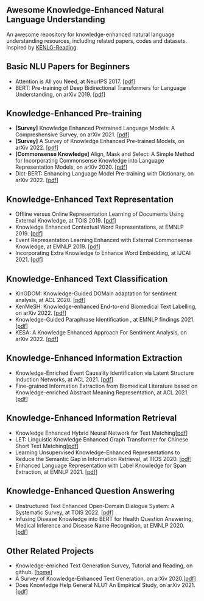 ## Awesome Knowledge-Enhanced Natural Language Understanding

An awesome repository for knowledge-enhanced natural language understanding resources, including related papers, codes and datasets. Inspired by [KENLG-Reading](https://github.com/wyu97/KENLG-Reading).



## Basic NLU Papers for Beginners

+ Attention is All you Need, at NeurIPS 2017. \[[pdf](https://proceedings.neurips.cc/paper/2017/file/3f5ee243547dee91fbd053c1c4a845aa-Paper.pdf)\]
+ BERT: Pre-training of Deep Bidirectional Transformers for Language Understanding, on arXiv 2019. \[[pdf](https://arxiv.org/pdf/1810.04805.pdf)\]


## Knowledge-Enhanced Pre-training

+ **[Survey]** Knowledge Enhanced Pretrained Language Models: A Compreshensive Survey, on arXiv 2021. \[[pdf](https://arxiv.org/pdf/2110.08455.pdf)\]
+ **[Survey]** A Survey of Knowledge Enhanced Pre-trained Models, on arXiv 2022. \[[pdf](https://arxiv.org/pdf/2110.00269.pdf)\]
+ **[Commonsense Knowledge]** Align, Mask and Select: A Simple Method for Incorporating Commonsense Knowledge into Language Representation Models, on arXiv 2020. \[[pdf](https://arxiv.org/pdf/1908.06725.pdf)\]
+ Dict-BERT: Enhancing Language Model Pre-training with Dictionary, on arXiv 2022. \[[pdf](https://arxiv.org/pdf/2110.06490.pdf)\]

## Knowledge-Enhanced Text Representation
- Offline versus Online Representation Learning of Documents Using External Knowledge, at TOIS 2019. \[[pdf](https://dl.acm.org/doi/abs/10.1145/3349527?casa_token=FQdaxs1gjN8AAAAA:YqIzQLc4hL-4mQZfevD6FV_FCF2JH2sCpKns49WpuqTRwPBHO_oqfhhESj5Kgb9LHGXjIu59yIalkg)\]
- Knowledge Enhanced Contextual Word Representations, at EMNLP 2019. \[[pdf](https://aclanthology.org/D19-1005.pdf)\]
- Event Representation Learning Enhanced with External Commonsense Knowledge, at EMNLP 2019. \[[pdf](https://aclanthology.org/D19-1495.pdf)\]
- Incorporating Extra Knowledge to Enhance Word Embedding, at IJCAI 2021. \[[pdf](https://www.ijcai.org/proceedings/2020/0686.pdf)\]

## Knowledge-Enhanced Text Classification
+ KinGDOM: Knowledge-Guided DOMain adaptation for sentiment analysis, at ACL 2020. [[pdf](https://aclanthology.org/2020.acl-main.292.pdf)]
+ KenMeSH: Knowledge-enhanced End-to-end Biomedical Text Labelling, on arXiv 2022. [[pdf](https://arxiv.org/pdf/2203.06835.pdf)]
+ Knowledge-Guided Paraphrase Identification , at EMNLP findings 2021. [[pdf](https://aclanthology.org/2021.findings-emnlp.72.pdf)]
+ KESA: A Knowledge Enhanced Approach For Sentiment Analysis, on arXiv 2022. \[[pdf](https://arxiv.org/pdf/2202.12093.pdf)\]
## Knowledge-Enhanced Information Extraction
- Knowledge-Enriched Event Causality Identification via Latent Structure Induction Networks, at ACL 2021.  [[pdf](https://aclanthology.org/2021.acl-long.376.pdf)]
- Fine-grained Information Extraction from Biomedical Literature based on Knowledge-enriched Abstract Meaning Representation, at ACL 2021.  [[pdf](https://aclanthology.org/2021.acl-long.489.pdf)]

## Knowledge-Enhanced Information Retrieval
- Knowledge Enhanced Hybrid Neural Network for Text Matching[[pdf](https://openreview.net/forum?id=ryZBFeZ_-H)]
- LET: Linguistic Knowledge Enhanced Graph Transformer for Chinese Short Text Matching[[pdf](https://arxiv.org/pdf/2102.12671.pdf)]
- Learning Unsupervised Knowledge-Enhanced Representations to Reduce the Semantic Gap in Information Retrieval, at TIOS 2020. [[pdf](https://dl.acm.org/doi/abs/10.1145/3417996)]
-  Enhanced Language Representation with Label Knowledge for Span Extraction, at EMNLP 2021. [[pdf](https://aclanthology.org/2021.emnlp-main.379.pdf)] 
## Knowledge-Enhanced Question Answering
+ Unstructured Text Enhanced Open-Domain Dialogue System: A Systematic Survey, at TOIS 2022. [[pdf](https://dl.acm.org/doi/abs/10.1145/3464377?casa_token=y4ngVLYx2WsAAAAA:mu1ibata4LRdqibfIQ0iyecpzA5gEdz7WJYoLOFebukQg7mPvU5GDTaZz9GfL7Ce5PuGgnY9_67sVQ)]
+ Infusing Disease Knowledge into BERT for Health Question Answering, Medical Inference and Disease Name Recognition, at EMNLP 2020. [[pdf](https://aclanthology.org/2020.emnlp-main.372.pdf)]

## Other Related Projects
- Knowledge-enriched Text Generation Survey, Tutorial and Reading, on github. [[home](https://github.com/wyu97/KENLG-Reading)]
- A Survey of Knowledge-Enhanced Text Generation, on arXiv 2020.[[pdf](https://arxiv.org/pdf/2010.04389.pdf)]
-  Does Knowledge Help General NLU? An Empirical Study, on arXiv 2021. [[pdf](https://arxiv.org/pdf/2109.00563.pdf)]

